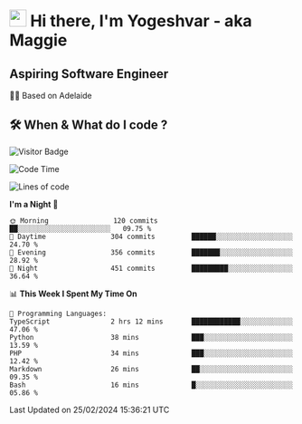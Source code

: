 <h1><img src="https://emojis.slackmojis.com/emojis/images/1531849430/4246/blob-sunglasses.gif?1531849430" width="30"/> Hi there, I'm Yogeshvar - aka Maggie</h1>

## Aspiring Software Engineer
🏂🏻  Based on Adelaide 

## 🛠 When & What do I code ?  

![Visitor Badge](https://visitor-badge.feriirawann.repl.co?username=yogeshvar&repo=yogeshvar&label=Visitors&style=plastic&color=%23457BFF&contentType=svg)

<!--START_SECTION:waka-->
![Code Time](http://img.shields.io/badge/Code%20Time-2%2C704%20hrs%2015%20mins-blue)

![Lines of code](https://img.shields.io/badge/From%20Hello%20World%20I%27ve%20Written-4.1%20million%20lines%20of%20code-blue)

**I'm a Night 🦉** 

```text
🌞 Morning                120 commits         ██░░░░░░░░░░░░░░░░░░░░░░░   09.75 % 
🌆 Daytime                304 commits         ██████░░░░░░░░░░░░░░░░░░░   24.70 % 
🌃 Evening                356 commits         ███████░░░░░░░░░░░░░░░░░░   28.92 % 
🌙 Night                  451 commits         █████████░░░░░░░░░░░░░░░░   36.64 % 
```


📊 **This Week I Spent My Time On** 

```text
💬 Programming Languages: 
TypeScript               2 hrs 12 mins       ████████████░░░░░░░░░░░░░   47.06 % 
Python                   38 mins             ███░░░░░░░░░░░░░░░░░░░░░░   13.59 % 
PHP                      34 mins             ███░░░░░░░░░░░░░░░░░░░░░░   12.42 % 
Markdown                 26 mins             ██░░░░░░░░░░░░░░░░░░░░░░░   09.35 % 
Bash                     16 mins             █░░░░░░░░░░░░░░░░░░░░░░░░   05.86 % 
```


 Last Updated on 25/02/2024 15:36:21 UTC
<!--END_SECTION:waka-->
